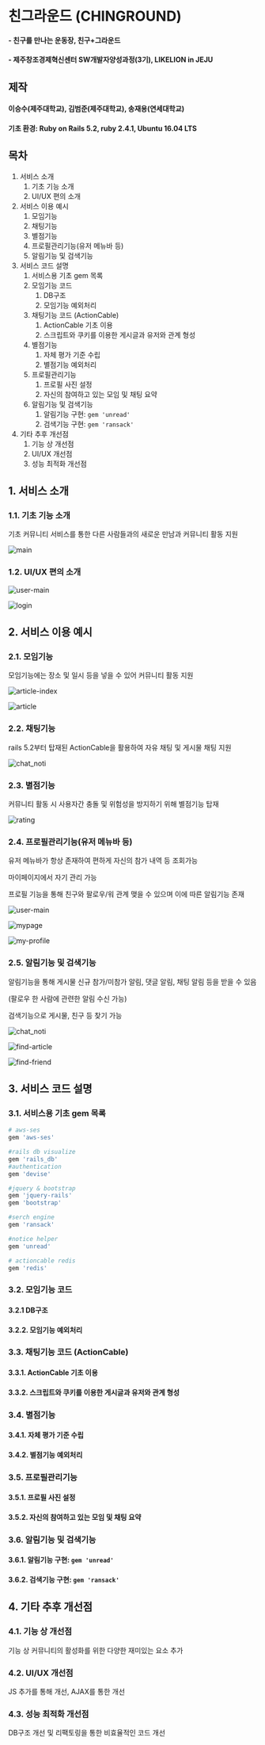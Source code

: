 # 친그라운드 (CHINGROUND)

#### - 친구를 만나는 운동장, 친구+그라운드

#### - 제주창조경제혁신센터 SW개발자양성과정(3기), LIKELION in JEJU

## 제작

#### 이승수(제주대학교), 김범준(제주대학교), 송재용(연세대학교)

#### 기초 환경: Ruby on Rails 5.2, ruby 2.4.1, Ubuntu 16.04 LTS

## 목차

1. 서비스 소개
   1. 기초 기능 소개
   2. UI/UX 편의 소개
2. 서비스 이용 예시
   1. 모임기능
   2. 채팅기능
   3. 별점기능
   4. 프로필관리기능(유저 메뉴바 등)
   5. 알림기능 및 검색기능
3. 서비스 코드 설명
   1. 서비스용 기초 gem 목록
   2. 모임기능 코드
      1. DB구조
      2. 모임기능 예외처리
   3. 채팅기능 코드 (ActionCable)
      1. ActionCable 기초 이용
      2. 스크립트와 쿠키를 이용한 게시글과 유저와 관계 형성
   4. 별점기능
      1. 자체 평가 기준 수립
      2. 별점기능 예외처리
   5. 프로필관리기능
      1. 프로필 사진 설정
      2. 자신의 참여하고 있는 모임 및 채팅 요약
   6. 알림기능 및 검색기능
      1. 알림기능 구현: `gem 'unread'`
      2. 검색기능 구현: `gem 'ransack'`
4. 기타 추후 개선점
   1. 기능 상 개선점
   2. UI/UX 개선점
   3. 성능 최적화 개선점



## 1. 서비스 소개

### 1.1. 기초 기능 소개

기초 커뮤니티 서비스를 통한 다른 사람들과의 새로운 만남과 커뮤니티 활동 지원

![main](./info_pic/main.png)

### 1.2. UI/UX 편의 소개

![user-main](./info_pic/user-main.png)

![login](./info_pic/login.png)

## 2. 서비스 이용 예시 

### 2.1. 모임기능

모임기능에는 장소 및 일시 등을 넣을 수 있어 커뮤니티 활동 지원

![article-index](./info_pic/article-index.png)

![article](./info_pic/article.png)

### 2.2. 채팅기능

rails 5.2부터 탑재된 ActionCable을 활용하여 자유 채팅 및 게시물 채팅 지원

![chat_noti](./info_pic/chat_noti.png)

### 2.3. 별점기능

커뮤니티 활동 시 사용자간 충돌 및 위험성을 방지하기 위해 별점기능 탑재

![rating](./info_pic/rating.png)

### 2.4. 프로필관리기능(유저 메뉴바 등)

유저 메뉴바가 항상 존재하여 편하게 자신의 참가 내역 등 조회가능

마이페이지에서 자기 관리 가능

프로필 기능을 통해 친구와 팔로우/워 관계 맺을 수 있으며 이에 따른 알림기능 존재

![user-main](./info_pic/user-main.png)

![mypage](./info_pic/mypage.png)

![my-profile](./info_pic/my-profile.png)

### 2.5. 알림기능 및 검색기능

알림기능을 통해 게시물 신규 참가/미참가 알림, 댓글 알림, 채팅 알림 등을 받을 수 있음

(팔로우 한 사람에 관련한 알림 수신 가능)

검색기능으로 게시물, 친구 등 찾기 가능

![chat_noti](./info_pic/chat_noti.png)

![find-article](./info_pic/find-article.png)

![find-friend](./info_pic/find-friend.png)



## 3. 서비스 코드 설명

### 3.1. 서비스용 기초 gem 목록

```ruby
# aws-ses
gem 'aws-ses'

#rails db visualize
gem 'rails_db'
#authentication
gem 'devise' 

#jquery & bootstrap
gem 'jquery-rails'
gem 'bootstrap'

#serch engine
gem 'ransack'

#notice helper
gem 'unread'

# actioncable redis
gem 'redis'
```



### 3.2. 모임기능 코드

#### 3.2.1 DB구조

#### 3.2.2. 모임기능 예외처리



### 3.3. 채팅기능 코드 (ActionCable)

#### 3.3.1. ActionCable 기초 이용

#### 3.3.2. 스크립트와 쿠키를 이용한 게시글과 유저와 관계 형성



### 3.4. 별점기능

#### 3.4.1. 자체 평가 기준 수립

#### 3.4.2. 별점기능 예외처리



### 3.5. 프로필관리기능

#### 3.5.1. 프로필 사진 설정

#### 3.5.2. 자신의 참여하고 있는 모임 및 채팅 요약



### 3.6. 알림기능 및 검색기능

#### 3.6.1. 알림기능 구현: `gem 'unread'`

#### 3.6.2. 검색기능 구현: `gem 'ransack'`



## 4. 기타 추후 개선점

### 4.1. 기능 상 개선점

기능 상 커뮤니티의 활성화를 위한 다양한 재미있는 요소 추가

### 4.2. UI/UX 개선점

JS 추가를 통해 개선, AJAX를 통한 개선

### 4.3. 성능 최적화 개선점

DB구조 개선 및 리팩토링을 통한 비효율적인 코드 개선